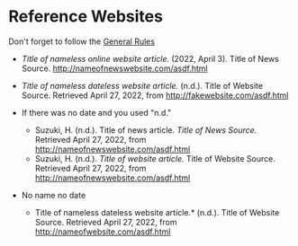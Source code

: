 # Reference Websites

Don't forget to follow the [General Rules](Invention-ReferenceGeneralRules)

* *Title of nameless online website article.* (2022, April 3). Title of News Source. http://nameofnewswebsite.com/asdf.html
* *Title of nameless dateless website article.* (n.d.). Title of Website Source. Retrieved April 27, 2022, from http://fakewebsite.com/asdf.html

* If there was no date and you used "n.d."
    * Suzuki, H. (n.d.). Title of news article. *Title of News Source.* Retrieved April 27, 2022, from http://nameofnewswebsite.com/asdf.html
    * Suzuki, H. (n.d.). *Title of website article.* Title of Website Source. Retrieved April 27, 2022, from http://nameofnewswebsite.com/asdf.html
* No name no date
    * Title of nameless dateless website article.* (n.d.). Title of Website Source. Retrieved April 27, 2022, from http://nameofwebsite.com/asdf.html